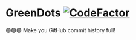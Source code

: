 # GreenDots [![CodeFactor](https://www.codefactor.io/repository/github/basicprogrammer10/greendots/badge/main)](https://www.codefactor.io/repository/github/basicprogrammer10/greendots/overview/main)
🟢🟢🟢 Make you GitHub commit history full!
